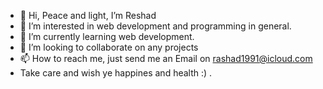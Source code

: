 - 👋 Hi, Peace and light, I’m Reshad
- 👀 I’m interested in web development and programming in general. 
- 🌱 I’m currently learning web development.
- 💞️ I’m looking to collaborate on any projects
- 📫 How to reach me, just send me an Email on rashad1991@icloud.com
- Take care and wish ye happines and health :) . 
<!---
Rashad1992/Rashad1992 is a ✨ special ✨ repository because its `README.md` (this file) appears on your GitHub profile.
You can click the Preview link to take a look at your changes.
--->
